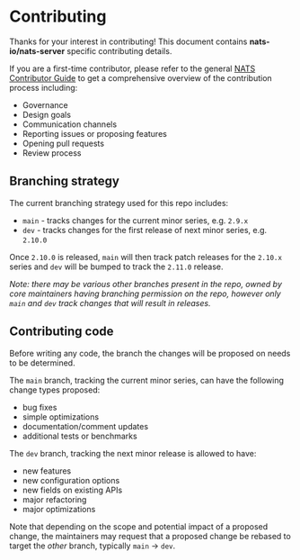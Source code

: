 # Contributing

Thanks for your interest in contributing! This document contains **nats-io/nats-server** specific contributing details.

If you are a first-time contributor, please refer to the general [NATS Contributor Guide](https://nats.io/contributing/) to get a comprehensive overview of the contribution process including:

- Governance
- Design goals
- Communication channels
- Reporting issues or proposing features
- Opening pull requests
- Review process

## Branching strategy

The current branching strategy used for this repo includes:

- `main` - tracks changes for the current minor series, e.g. `2.9.x`
- `dev` - tracks changes for the first release of next minor series, e.g. `2.10.0`

Once `2.10.0` is released, `main` will then track patch releases for the `2.10.x` series and `dev` will be bumped to track the `2.11.0` release.

_Note: there may be various other branches present in the repo, owned by core maintainers having branching permission on the repo, however only `main` and `dev` track changes that will result in releases._

## Contributing code

Before writing any code, the branch the changes will be proposed on needs to be determined.

The `main` branch, tracking the current minor series, can have the following change types proposed:

- bug fixes
- simple optimizations
- documentation/comment updates
- additional tests or benchmarks

The `dev` branch, tracking the next minor release is allowed to have:

- new features
- new configuration options
- new fields on existing APIs
- major refactoring
- major optimizations

Note that depending on the scope and potential impact of a proposed change, the maintainers may request that a proposed change be rebased to target the _other_ branch, typically `main` &rarr; `dev`.
